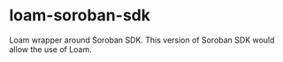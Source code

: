 # loam-soroban-sdk

Loam wrapper around Soroban SDK. This version of Soroban SDK would allow the use of Loam.